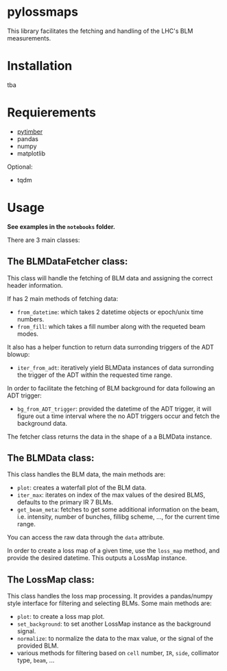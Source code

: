 # pylossmaps

This library facilitates the fetching and handling of the LHC's BLM measurements.

# Installation

tba

# Requierements

* [pytimber](https://www.github.com/rdemaria/pytimber)
* pandas
* numpy
* matplotlib

Optional:
* tqdm

# Usage

**See examples in the `notebooks` folder.**

There are 3 main classes:

## The BLMDataFetcher class:

This class will handle the fetching of BLM data and assigning the correct header information.

If has 2 main methods of fetching data:

* `from_datetime`: which takes 2 datetime objects or epoch/unix time numbers.
* `from_fill`: which takes a fill number along with the requeted beam modes.

It also has a helper function to return data surronding triggers of the ADT blowup:

* `iter_from_adt`: iteratively yield BLMData instances of data surronding the trigger of the ADT within the requested time range.

In order to facilitate the fetching of BLM background for data following an ADT trigger:

* `bg_from_ADT_trigger`: provided the datetime of the ADT trigger, it will figure out a time interval where the no ADT triggers occur and fetch the background data.

The fetcher class returns the data in the shape of a a BLMData instance.

## The BLMData class:

This class handles the BLM data, the main methods are:

* `plot`: creates a waterfall plot of the BLM data.
* `iter_max`: iterates on index of the max values of the desired BLMS, defaults to the primary IR 7 BLMs.
* `get_beam_meta`: fetches to get some additional information on the beam, i.e. intensity, number of bunches, fillibg scheme, ..., for the current time range.

You can access the raw data through the `data` attribute.

In order to create a loss map of a given time, use the `loss_map` method, and provide the desired datetime. This outputs a LossMap instance.

## The LossMap class:

 This class handles the loss map processing. It provides a pandas/numpy style interface for filtering and selecting BLMs.
 Some main methods are:

* `plot`: to create a loss map plot.
* `set_background`: to set another LossMap instance as the background signal.
* `normalize`: to normalize the data to the max value, or the signal of the provided BLM.
* various methods for filtering based on `cell` number, `IR`, `side`, collimator type, `beam`, ...

